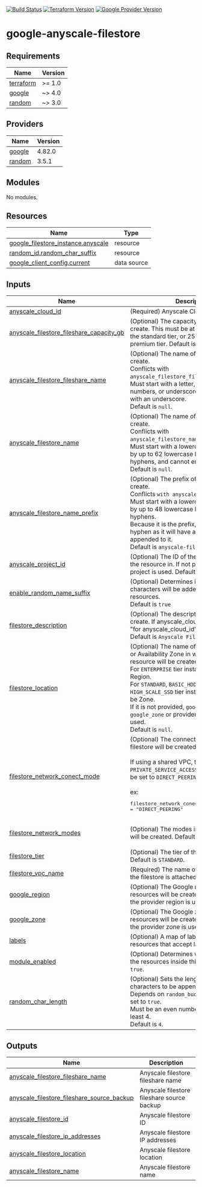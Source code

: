 [![Build Status][badge-build]][build-status]
[![Terraform Version][badge-terraform]](https://github.com/hashicorp/terraform/releases)
[![Google Provider Version][badge-tf-google]](https://github.com/terraform-providers/terraform-provider-google/releases)
# google-anyscale-filestore

<!-- BEGINNING OF PRE-COMMIT-TERRAFORM DOCS HOOK -->
## Requirements

| Name | Version |
|------|---------|
| <a name="requirement_terraform"></a> [terraform](#requirement\_terraform) | >= 1.0 |
| <a name="requirement_google"></a> [google](#requirement\_google) | ~> 4.0 |
| <a name="requirement_random"></a> [random](#requirement\_random) | ~> 3.0 |

## Providers

| Name | Version |
|------|---------|
| <a name="provider_google"></a> [google](#provider\_google) | 4.82.0 |
| <a name="provider_random"></a> [random](#provider\_random) | 3.5.1 |

## Modules

No modules.

## Resources

| Name | Type |
|------|------|
| [google_filestore_instance.anyscale](https://registry.terraform.io/providers/hashicorp/google/latest/docs/resources/filestore_instance) | resource |
| [random_id.random_char_suffix](https://registry.terraform.io/providers/hashicorp/random/latest/docs/resources/id) | resource |
| [google_client_config.current](https://registry.terraform.io/providers/hashicorp/google/latest/docs/data-sources/client_config) | data source |

## Inputs

| Name | Description | Type | Default | Required |
|------|-------------|------|---------|:--------:|
| <a name="input_anyscale_cloud_id"></a> [anyscale\_cloud\_id](#input\_anyscale\_cloud\_id) | (Required) Anyscale Cloud ID | `string` | `null` | no |
| <a name="input_anyscale_filestore_fileshare_capacity_gb"></a> [anyscale\_filestore\_fileshare\_capacity\_gb](#input\_anyscale\_filestore\_fileshare\_capacity\_gb) | (Optional) The capacity of the fileshare to create. This must be at least 1024 GiB for the standard tier, or 2560 GiB for the premium tier. Default is `2560`. | `number` | `2560` | no |
| <a name="input_anyscale_filestore_fileshare_name"></a> [anyscale\_filestore\_fileshare\_name](#input\_anyscale\_filestore\_fileshare\_name) | (Optional) The name of the fileshare to create.<br>Conflicts with `anyscale_filestore_fileshare_name_prefix`.<br>Must start with a letter, followed by letters, numbers, or underscores, and cannot end with an underscore.<br>Default is `null`. | `string` | `null` | no |
| <a name="input_anyscale_filestore_name"></a> [anyscale\_filestore\_name](#input\_anyscale\_filestore\_name) | (Optional) The name of the filestore to create.<br>Conflicts with `anyscale_filestore_name_prefix`.<br>Must start with a lowercase letter followed by up to 62 lowercase letters, numbers, or hyphens, and cannot end with a hyphen.<br>Default is `null`. | `string` | `null` | no |
| <a name="input_anyscale_filestore_name_prefix"></a> [anyscale\_filestore\_name\_prefix](#input\_anyscale\_filestore\_name\_prefix) | (Optional) The prefix of the filestore to create.<br>Conflicts `with anyscale_filestore_name`.<br>Must start with a lowercase letter followed by up to 48 lowercase letters, numbers, or hyphens.<br>Because it is the prefix, it can end in a hyphen as it will have a random suffix appended to it.<br>Default is `anyscale-filestore-`." | `string` | `"anyscale-filestore-"` | no |
| <a name="input_anyscale_project_id"></a> [anyscale\_project\_id](#input\_anyscale\_project\_id) | (Optional) The ID of the project to create the resource in. If not provided, the provider project is used. Default is `null`. | `string` | `null` | no |
| <a name="input_enable_random_name_suffix"></a> [enable\_random\_name\_suffix](#input\_enable\_random\_name\_suffix) | (Optional) Determines if a suffix of random characters will be added to the Anyscale resources.<br>Default is `true` | `bool` | `true` | no |
| <a name="input_filestore_description"></a> [filestore\_description](#input\_filestore\_description) | (Optional) The description of the filestore to create. If anyscale\_cloud\_id is provided, "for anyscale\_cloud\_id" will be appended. Default is `Anyscale Filestore`. | `string` | `"Anyscale Filestore"` | no |
| <a name="input_filestore_location"></a> [filestore\_location](#input\_filestore\_location) | (Optional) The name of the Google Region or Availability Zone in which the filestore resource will be created.<br>For `ENTERPRISE` tier instances, this should be Region.<br>For `STANDARD`, `BASIC_HDD`, `BASIC_SSD`, and `HIGH_SCALE_SSD` tier instances, this should be Zone.<br>If it is not provided, `google_region`, `google_zone` or provider configuration is used.<br>Default is `null`. | `string` | `null` | no |
| <a name="input_filestore_network_conect_mode"></a> [filestore\_network\_conect\_mode](#input\_filestore\_network\_conect\_mode) | (Optional) The connect modes in which the filestore will be created.<br><br>If using a shared VPC, this should be set to `PRIVATE_SERVICE_ACCESS`, otherwise it should be set to `DIRECT_PEERING`.<br><br>ex:<pre>filestore_network_conect_mode = "DIRECT_PEERING"</pre> | `string` | `"DIRECT_PEERING"` | no |
| <a name="input_filestore_network_modes"></a> [filestore\_network\_modes](#input\_filestore\_network\_modes) | (Optional) The modes in which the filestore will be created. Default is `["MODE_IPV4"]`. | `list(string)` | <pre>[<br>  "MODE_IPV4"<br>]</pre> | no |
| <a name="input_filestore_tier"></a> [filestore\_tier](#input\_filestore\_tier) | (Optional) The tier of the filestore to create. Default is `STANDARD`. | `string` | `"STANDARD"` | no |
| <a name="input_filestore_vpc_name"></a> [filestore\_vpc\_name](#input\_filestore\_vpc\_name) | (Required) The name of the VPC to which the filestore is attached. | `string` | n/a | yes |
| <a name="input_google_region"></a> [google\_region](#input\_google\_region) | (Optional) The Google region in which all resources will be created. If not provided, the provider region is used. Default is `null`. | `string` | `null` | no |
| <a name="input_google_zone"></a> [google\_zone](#input\_google\_zone) | (Optional) The Google zone in which all resources will be created. If not provided, the provider zone is used. Default is `null`. | `string` | `null` | no |
| <a name="input_labels"></a> [labels](#input\_labels) | (Optional) A map of labels to add to all resources that accept labels. | `map(string)` | `{}` | no |
| <a name="input_module_enabled"></a> [module\_enabled](#input\_module\_enabled) | (Optional) Determines whether to create the resources inside this module. Default is `true`. | `bool` | `true` | no |
| <a name="input_random_char_length"></a> [random\_char\_length](#input\_random\_char\_length) | (Optional) Sets the length of random characters to be appended as a suffix.<br>Depends on `random_bucket_suffix` being set to `true`.<br>Must be an even number, and must be at least 4.<br>Default is `4`. | `number` | `4` | no |

## Outputs

| Name | Description |
|------|-------------|
| <a name="output_anyscale_filestore_fileshare_name"></a> [anyscale\_filestore\_fileshare\_name](#output\_anyscale\_filestore\_fileshare\_name) | Anyscale filestore fileshare name |
| <a name="output_anyscale_filestore_fileshare_source_backup"></a> [anyscale\_filestore\_fileshare\_source\_backup](#output\_anyscale\_filestore\_fileshare\_source\_backup) | Anyscale filestore fileshare source backup |
| <a name="output_anyscale_filestore_id"></a> [anyscale\_filestore\_id](#output\_anyscale\_filestore\_id) | Anyscale filestore ID |
| <a name="output_anyscale_filestore_ip_addresses"></a> [anyscale\_filestore\_ip\_addresses](#output\_anyscale\_filestore\_ip\_addresses) | Anyscale filestore IP addresses |
| <a name="output_anyscale_filestore_location"></a> [anyscale\_filestore\_location](#output\_anyscale\_filestore\_location) | Anyscale filestore location |
| <a name="output_anyscale_filestore_name"></a> [anyscale\_filestore\_name](#output\_anyscale\_filestore\_name) | Anyscale filestore name |
<!-- END OF PRE-COMMIT-TERRAFORM DOCS HOOK -->

<!-- References -->
[Terraform]: https://www.terraform.io
[Issues]: https://github.com/anyscale/sa-terraform-google-cloudfoundation-modules/issues
[badge-build]: https://github.com/anyscale/sa-terraform-google-cloudfoundation-modules/workflows/CI/CD%20Pipeline/badge.svg
[badge-terraform]: https://img.shields.io/badge/terraform-1.x%20-623CE4.svg?logo=terraform
[badge-tf-google]: https://img.shields.io/badge/GCP-4.+-F8991D.svg?logo=terraform
[build-status]: https://github.com/anyscale/sa-terraform-google-cloudfoundation-modules/actions
